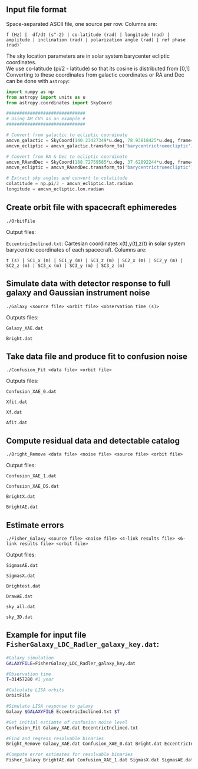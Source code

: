 ## Input file format 
Space-separated ASCII file, one source per row. Columns are:

    f (Hz) |  df/dt (s^-2) | co-latitude (rad) | longitude (rad) | amplitude | inclination (rad) | polarization angle (rad) | ref phase (rad)`
    
The sky location parameters are in solar system barycenter ecliptic coordinates.  
We use co-latitude (pi/2 - latitude) so that its cosine is distributed from \[0,1\]
Converting to these coordinates from galactic coordinates or RA and Dec can be done with `astropy`:

```python
import numpy as np
from astropy import units as u
from astropy.coordinates import SkyCoord

##############################
# Using AM CVn as an example #
##############################

# Convert from galactic to ecliptic coordinate
amcvn_galactic = SkyCoord(140.23427349*u.deg, 78.93818425*u.deg, frame='galactic')
amcvn_ecliptic = amcvn_galactic.transform_to('barycentrictrueecliptic')

# Convert from RA & Dec to ecliptic coordinate
amcvn_RAandDec = SkyCoord(188.72759585*u.deg, 37.62892244*u.deg, frame='icrs')
amcvn_ecliptic = amcvn_RAandDec.transform_to('barycentrictrueecliptic')

# Extract sky angles and convert to colatitude
colatitude = np.pi/2 - amcvn_ecliptic.lat.radian
longitude = amcvn_ecliptic.lon.radian
```

## Create orbit file with spacecraft ephimeredes
`./OrbitFile`

Output files:

`EccentricInclined.txt`: Cartesian coordinates x(t),y(t),z(t) in solar system barycentric coordinates of each spacecraft. Columns are:

    t (s) | SC1_x (m) | SC1_y (m) | SC1_z (m) | SC2_x (m) | SC2_y (m) | SC2_z (m) | SC3_x (m) | SC3_y (m) | SC3_z (m)

## Simulate data with detector response to full galaxy and Gaussian instrument noise
`./Galaxy <source file> <orbit file> <observation time (s)>`

Outputs files:

`Galaxy_XAE.dat`

`Bright.dat`


## Take data file and produce fit to confusion noise
`./Confusion_Fit <data file> <orbit file>`

Outputs files:

`Confusion_XAE_0.dat`

`Xfit.dat`

`Xf.dat`

`Afit.dat`

## Compute residual data and detectable catalog
`./Bright_Remove <data file> <noise file> <source file> <orbit file>`

Output files:

`Confusion_XAE_1.dat`

`Confusion_XAE_DS.dat`

`BrightX.dat`

`BrightAE.dat`


## Estimate errors
`./Fisher_Galaxy <source file> <noise file> <4-link results file> <6-link results file> <orbit file>`

Output files:

`SigmasAE.dat`

`SigmasX.dat`

`Brightest.dat`

`DrawAE.dat`

`sky_all.dat`

`sky_3D.dat`

## Example for input file `FisherGalaxy_LDC_Radler_galaxy_key.dat`:
```bash
#Galaxy simulation
GALAXYFILE=FisherGalaxy_LDC_Radler_galaxy_key.dat

#Observation time
T=31457280 #1 year

#Calculate LISA orbits
OrbitFile

#Simulate LISA response to galaxy
Galaxy $GALAXYFILE EccentricInclined.txt $T

#Get initial estiamte of confusion noise level
Confusion_Fit Galaxy_XAE.dat EccentricInclined.txt

#Find and regress resolvable binaries
Bright_Remove Galaxy_XAE.dat Confusion_XAE_0.dat Bright.dat EccentricInclined.txt

#Compute error estimates for resolvable binaries
Fisher_Galaxy BrightAE.dat Confusion_XAE_1.dat SigmasX.dat SigmasAE.dat DrawAE.dat EccentricInclined.txt 
```

